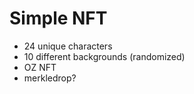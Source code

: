 # Simple NFT

- 24 unique characters
- 10 different backgrounds (randomized)
- OZ NFT
- merkledrop?
